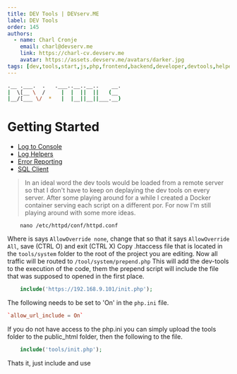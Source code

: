 ```yaml
---
title: DEV Tools | DEVserv.ME
label: DEV Tools
order: 145
authors:
  - name: Charl Cronje
    email: charl@devserv.me
    link: https://charl-cv.devserv.me
    avatar: https://assets.devserv.me/avatars/darker.jpg
tags: [dev,tools,start,js,php,frontend,backend,developer,devtools,helpers,log]
---
```

```sh
.__ .___.  .   .___..__..__..    __.
|  \[__ \  /     |  |  ||  ||   (__ 
|__/[___ \/  *   |  |__||__||___.__)
```
# Getting Started

- [Log to Console](consoleLog.md)
- [Log Helpers](logHelpers.md)
- [Error Reporting](errorReporting.md)
- [SQL Client](adminer.md)


> In an ideal word the dev tools would be loaded from a remote server so that I don't have to keep on deplaying the dev tools on every server. After some playing around for a while I created a Docker container serving each script on a different por. For now I'm still playing around with some more ideas.

```shell
    nano /etc/httpd/conf/httpd.conf
```

Where is says `AllowOverride none`, change that so that it says `AllowOverride All`, save (CTRL O) and exit (CTRL X)
Copy .htaccess file that is located in the `tools/system` folder to the root of the project you are editing. Now all traffic will be routed to `/tool/system/prepend.php`
This will add the dev-tools to the execution of the code, them the prepend script will include the file that was supposed to opened in the first place.

```php
    include('https://192.168.9.101/init.php');
```

The following needs to be set to 'On' in the `php.ini` file.

```conf
`allow_url_include = On`
```

If you do not have access to the php.ini you can simply upload the tools folder to the public_html folder, then the following to the file.

```php
    include('tools/init.php');
```

Thats it, just include and use
